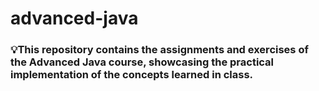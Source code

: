# advanced-java

### 💡This repository contains the assignments and exercises of the Advanced Java course, showcasing the practical implementation of the concepts learned in class.
